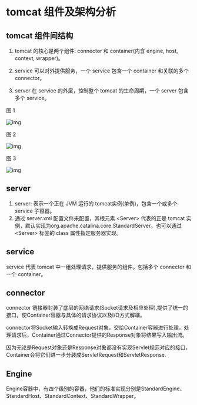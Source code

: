 # tomcat 组件及架构分析



## tomcat 组件间结构

1. tomcat 的核心是两个组件: connector 和 container(内含 engine, host, context, wrapper)。

2. service 可以对外提供服务，一个 service 包含一个 container 和关联的多个 connector。
3. server 在 service 的外层，控制整个 tomcat 的生命周期，一个 server 包含多个 service。

图 1

![img](https://image-hosting.jellyfishmix.com/20221212144559.png)

图 2

![img](https://image-hosting.jellyfishmix.com/20221212205537.png)

图 3

![img](https://img2018.cnblogs.com/blog/728328/201904/728328-20190419214600281-1893562288.png)



## server

1. server: 表示一个正在 JVM 运行的 tomcat实例(单例)，包含一个或多个 service 子容器。
2. 通过 server.xml 配置文件来配置，其根元素 \<Server\> 代表的正是 tomcat 实例，默认实现为org.apache.catalina.core.StandardServer。也可以通过 \<Server\> 标签的 class 属性指定服务器实现。



## service

service 代表 tomcat 中一组处理请求，提供服务的组件。包括多个 connector 和一个 container。



## connector

connector 链接器封装了底层的网络请求(Socket请求及相应处理),提供了统一的接口，使Container容器与具体的请求协议以及I/O方式解耦。

connector将Socket输入转换成Request对象，交给Container容器进行处理，处理请求后，Container通过Connector提供的Response对象将结果写入输出流。

因为无论是Request对象还是Response对象都没有实现Servlet规范对应的接口，Container会将它们进一步分装成ServletRequest和ServletResponse.



## Engine

Engine容器中，有四个级别的容器，他们的标准实现分别是StandardEngine、StandardHost、StandardContext、StandardWrapper。